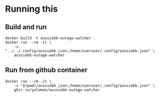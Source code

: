 # Running this


## Build and run
```
docker build -t aussiebb-outage-watcher . 
docker run --rm -it \
    -v "../../.config/aussiebb.json:/home/useruser/.config/aussiebb.json" \
    aussiebb-outage-watcher
```

## Run from github container

```
docker run --rm -it \
    -v "$(pwd)/aussiebb.json:/home/useruser/.config/aussiebb.json" \
    ghcr.io/yaleman/aussiebb-outage-watcher
```
